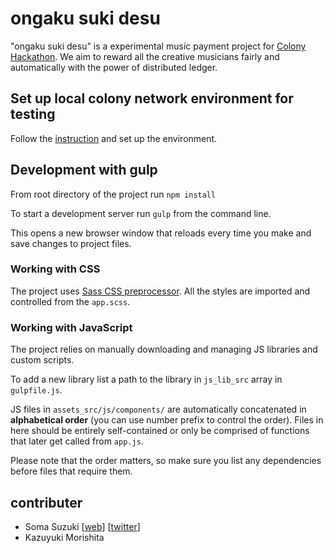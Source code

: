 # ongaku suki desu
"ongaku suki desu" is a experimental music payment project for [Colony Hackathon](https://github.com/JoinColony/colonyHackathon). We aim to reward all the creative musicians fairly and automatically with the power of distributed ledger. 

## Set up local colony network environment for testing
Follow the [instruction](https://joincolony.github.io/colonyjs/docs-get-started/) and set up the environment.

## Development with gulp
From root directory of the project run ``npm install`` 

To start a development server run ``gulp`` from the command line.

This opens a new browser window that reloads every time you make and save changes to project files.

### Working with CSS
The project uses [Sass CSS preprocessor](https://sass-lang.com/). All the styles are imported and controlled from the `app.scss`.


### Working with JavaScript

The project relies on manually downloading and managing JS libraries and custom scripts.

To add a new library list a path to the library in `js_lib_src` array in `gulpfile.js`.

JS files in `assets_src/js/components/` are automatically concatenated in **alphabetical order** (you can use number prefix to control the order). Files in here should be entirely self-contained or only be comprised of functions that later get called from `app.js`.



Please note that the order matters, so make sure you list any dependencies before files that require them.


## contributer
- Soma Suzuki [[web](https://soma11soma11.github.io/)] [[twitter](https://twitter.com/11_soma_)]
- Kazuyuki Morishita


